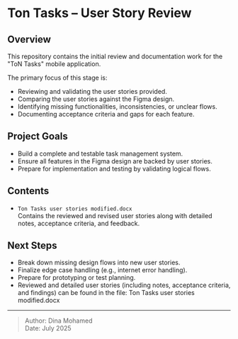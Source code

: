 # Ton Tasks – User Story Review

## Overview

This repository contains the initial review and documentation work for the "ToN Tasks" mobile application.

The primary focus of this stage is:
- Reviewing and validating the user stories provided.
- Comparing the user stories against the Figma design.
- Identifying missing functionalities, inconsistencies, or unclear flows.
- Documenting acceptance criteria and gaps for each feature.

## Project Goals

- Build a complete and testable task management system.
- Ensure all features in the Figma design are backed by user stories.
- Prepare for implementation and testing by validating logical flows.

## Contents

- `Ton Tasks user stories modified.docx`  
  Contains the reviewed and revised user stories along with detailed notes, acceptance criteria, and feedback.

## Next Steps

- Break down missing design flows into new user stories.
- Finalize edge case handling (e.g., internet error handling).
- Prepare for prototyping or test planning.
- Reviewed and detailed user stories (including notes, acceptance criteria, and findings) can be found in the file: Ton Tasks user stories modified.docx




---

> Author: Dina Mohamed  
> Date: July 2025  
